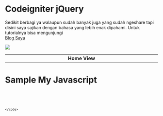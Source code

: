 Codeigniter jQuery
==================

<font align="justify">Sedikit berbagi ya walaupun sudah banyak juga yang sudah ngeshare tapi disini saya sajikan dengan 
bahasa yang lebih enak dipahami. Untuk tutorialnya bisa mengunjungi</font>
<br /> [Blog Saya](http://www.dunia14inch.wordpress.com)

![](http://dunia14inch.files.wordpress.com/2013/03/1.png)
<table>
    <tr>
        <td width="980px" align="center"><b>Home View</b></td>
    </tr>
</table>


Sample My Javascript
====================

<pre>
    <code>
        <script>
            $("#btnSimpan").click(function(){                
    				var nim 		= $("#nim").val();
					var nama 		= $("#nama").val();
					var jurusan 	= $("#jurusan").val();
					var angkatan 	= $("#angkatan").val();
				
					if($("#nim").val() == "" || $("#nama").val() == "" || $("#jurusan").val() == "" || $("#angkatan").val() == "")
						$.ajax({
							success: function(html){
								$("#notifikasi").html('Data gagal disimpan');
								$("#notifikasi").fadeIn(1500);
								$("#notifikasi").fadeOut(1500);	
							}						
						});
					else
						$.ajax({
							url : "<?php echo base_url() ?>cmahasiswa/add_mahasiswa",
							type: "POST",
							beforeSend: function(){
												$("#loading").fadeIn(3000).html('<img src="<?php echo base_url(); ?>asset/img/loading51.gif">');
											},
							data    : "nim="+nim+"&nama="+nama+"&jurusan="+jurusan+"&angkatan="+angkatan,
							success:    function(html){
										$("#tombolTambah").show();                                 
										$("#btnKembali").hide();
										$("#btnSimpan").hide();
											$("#data").load("<?php echo base_url() ?>cmahasiswa #data");
											$("#notifikasi").html('Data berhasil disimpan');                                    
											$("#notifikasi").fadeIn(2500);
											$("#notifikasi").fadeOut(2500);                                
										}                
						});            
				});
        </script>
    </code>
</pre>



